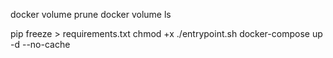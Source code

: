 docker volume prune
docker volume ls


pip freeze > requirements.txt
chmod +x ./entrypoint.sh
docker-compose up -d --no-cache